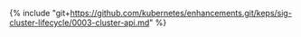 {% include "git+https://github.com/kubernetes/enhancements.git/keps/sig-cluster-lifecycle/0003-cluster-api.md" %}
